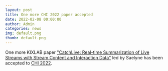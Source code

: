 ```yaml
---
layout: post
title: One more CHI 2022 paper accepted
date: 2022-02-08 00:00:00
author: Admin
categories: news
img: default.png
thumb: default.png
---
```


One more KIXLAB paper ["CatchLive: Real-time Summarization of Live Streams with Stream Content and Interaction Data"](https://kixlab.github.io/website-files/2022/chi2022-CatchLive-paper.pdf) led by Saelyne has been accepted to <a href="https://chi2022.acm.org/">CHI 2022</a>.
